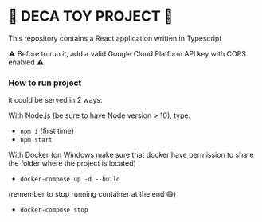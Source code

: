 # :robot: DECA TOY PROJECT :robot:

This repository contains a React application written in Typescript 

:warning: Before to run it, add a valid Google Cloud Platform API key with CORS enabled :warning: 


### How to run project

it could be served in 2 ways: 

With Node.js (be sure to have Node version > 10), type:

- `npm i` (first time)
- `npm start`

With Docker (on Windows make sure that docker have permission to share the folder where the project is located)

- `docker-compose up -d --build` 

(remember to stop running container at the end :sweat_smile:)

- `docker-compose stop` 

